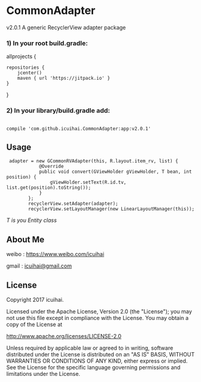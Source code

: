 # CommonAdapter
v2.0.1
A generic RecyclerView adapter package
### 1) In your root build.gradle:
allprojects {

    repositories {
        jcenter()
        maven { url 'https://jitpack.io' }
    }
}
### 2) In your library/build.gradle add:
<pre><code>
compile 'com.github.icuihai.CommonAdapter:app:v2.0.1'
</code></pre>
## Usage 
<pre><code> adapter = new GCommonRVAdapter<String>(this, R.layout.item_rv, list) {
            @Override
            public void convert(GViewHolder gViewHolder, T bean, int position) {
                gViewHolder.setText(R.id.tv, list.get(position).toString());
            }
        };
        recyclerView.setAdapter(adapter);
        recyclerView.setLayoutManager(new LinearLayoutManager(this));
</code></pre>
*T is you Entity class*
## About Me
weibo : <https://www.weibo.com/icuihai>

gmail : icuihai@gmail.com
## License
Copyright 2017 icuihai.

Licensed under the Apache License, Version 2.0 (the "License");
you may not use this file except in compliance with the License.
You may obtain a copy of the License at

   http://www.apache.org/licenses/LICENSE-2.0

Unless required by applicable law or agreed to in writing, software
distributed under the License is distributed on an "AS IS" BASIS,
WITHOUT WARRANTIES OR CONDITIONS OF ANY KIND, either express or implied.
See the License for the specific language governing permissions and
limitations under the License.

